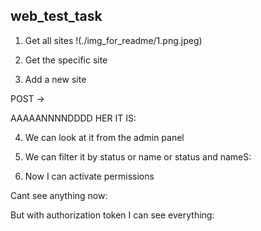 ## web_test_task


1.	Get all sites
!(./img_for_readme/1.png.jpeg)
 
2.	Get the specific site
 
3.	Add a new site
 
POST ->
 
AAAAANNNNDDDD HER IT IS:
 
4.	We can look at it from the admin panel
 

5.	We can filter it by status or name or status and nameS:
 
 

6.	Now I can activate permissions
 
Cant see anything now:
 
But with authorization token I can see everything:
 
